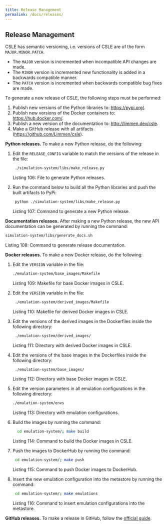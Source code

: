 ```yaml
---
title: Release Management
permalink: /docs/releases/
---
```


## Release Management

CSLE has semantic versioning, i.e. versions of CSLE are of the form `MAJOR.MINOR.PATCH`.

- The `MAJOR` version is incremented when incompatible API changes are made.
- The `MINOR` version is incremented new functionality is added in a backwards compatible manner.
- The `PATCH` version is incremented when backwards compatible bug fixes are made.

To generate a new release of CSLE, the following steps must be performed:

1. Publish new versions of the Python libraries to: <a href="https://pypi.org/">https://pypi.org/</a>.
2. Publish new versions of the Docker containers to: <a href="https://hub.docker.com/">https://hub.docker.com/</a>.
3. Publish a new version of the documentation to: <a href="http://limmen.dev/csle">http://limmen.dev/csle</a>.
4. Make a GitHub release with all artifacts (<a href="https://github.com/Limmen/csle">https://github.com/Limmen/csle</a>).

**Python releases.** To make a new Python release, do the following:

1. Edit the `RELEASE_CONFIG` variable to match the versions of the release in the file:
    ```bash
     ./simulation-system/libs/make_release.py
    ```
   <p class="captionFig">
   Listing 106: File to generate Python releases.
   </p>

2. Run the command below to build all the Python libraries and push the built artifacts to PyPi:
    ```bash
     python ./simulation-system/libs/make_release.py
    ```
   <p class="captionFig">
   Listing 107: Command to generate a new Python release.
   </p>

**Documentation releases.** After making a new Python release, 
the new API documentation can be generated by running the command:

```bash
simulation-system/libs/generate_docs.sh
```

<p class="captionFig">
Listing 108: Command to generate release documentation.
</p>

**Docker releases.** To make a new Docker release, do the following:

1. Edit the `VERSION` variable in the file:
    ```bash
    ./emulation-system/base_images/Makefile
    ```
   <p class="captionFig">
   Listing 109: Makefile for base Docker images in CSLE.
   </p>
2. Edit the `VERSION` variable in the file:
     ```bash 
      ./emulation-system/derived_images/Makefile
     ```
   <p class="captionFig">
   Listing 110: Makefile for derived Docker images in CSLE.
   </p>
3. Edit the versions of the derived images in the Dockerfiles inside the following directory:
    ```bash
     ./emulation-system/derived_images/
    ```
   <p class="captionFig">
   Listing 111: Directory with derived Docker images in CSLE.
   </p>
4. Edit the versions of the base images in the Dockerfiles inside the following directory:
    ```bash
     ./emulation-system/base_images/
    ```
   <p class="captionFig">
   Listing 112: Directory with base Docker images in CSLE.
   </p>   
5. Edit the version parameters in all emulation configurations in the following directory:
   ```bash
   ./emulation-system/envs
   ```
   <p class="captionFig">
   Listing 113: Directory with emulation configurations.
   </p>
6. Build the images by running the command:
    ```bash
      cd emulation-system/; make build
    ```
   <p class="captionFig">
   Listing 114: Command to build the Docker images in CSLE.
   </p>
7. Push the images to DockerHub by running the command:
    ```bash
     cd emulation-system/; make push
    ```
   <p class="captionFig">
   Listing 115: Command to push Docker images to DockerHub.
   </p>
8. Insert the new emulation configuration into the metastore by running the command:
    ```bash
     cd emulation-system/; make emulations
    ```
   <p class="captionFig">
   Listing 116: Command to insert emulation configurations into the metastore.
   </p>

**GitHub releases.** To make a release in GitHub, 
follow the <a href="https://docs.github.com/en/repositories/releasing-projects-on-github/managing-releases-in-a-repository">official guide</a>.

